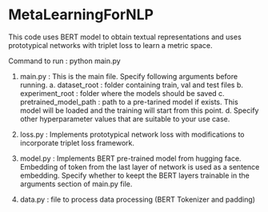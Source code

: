 # MetaLearningForNLP
This code uses BERT model to obtain textual representations and uses prototypical networks with triplet loss to learn a metric space. 

Command to run : python main.py

1. main.py : This is the main file. Specify following arguments before running.
    a. dataset_root : folder containing train, val and test files
    b. experiment_root : folder where the models should be saved
    c. pretrained_model_path : path to a pre-tarined model if exists. This model will be loaded and the training will start from this point.
    d. Specify other hyperparameter values that are suitable to your use case.
    
2. loss.py : Implements prototypical network loss with modifications to incorporate triplet loss framework. 
3. model.py : Implements BERT pre-trained model from hugging face. Embedding of <CLS> token from the last layer of network is used as a sentence embedding. 
              Specify whether to keept the BERT layers trainable in the arguments section of main.py file.
4. data.py : file to process data processing (BERT Tokenizer and padding)

